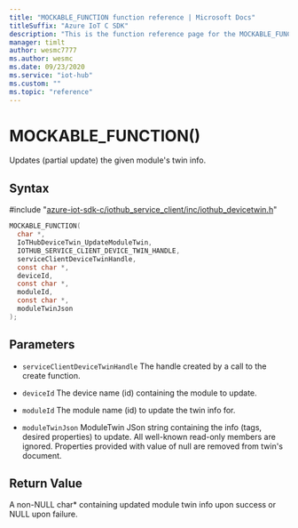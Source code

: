 ```yaml
---                             
title: "MOCKABLE_FUNCTION function reference | Microsoft Docs" 
titleSuffix: "Azure IoT C SDK"            
description: "This is the function reference page for the MOCKABLE_FUNCTION() function in the Azure IoT C SDK. This SDK is used with Azure IoT Hub and Azure IoT Hub Device Provisioning Service"            
manager: timlt                 
author: wesmc7777              
ms.author: wesmc               
ms.date: 09/23/2020                    
ms.service: "iot-hub"             
ms.custom: ""                
ms.topic: "reference"        
---                            
```


# MOCKABLE_FUNCTION()

Updates (partial update) the given module's twin info.

## Syntax

\#include "[azure-iot-sdk-c/iothub_service_client/inc/iothub_devicetwin.h](../iothub-devicetwin-h.md)"  
```C
MOCKABLE_FUNCTION(
  char *,
  IoTHubDeviceTwin_UpdateModuleTwin,
  IOTHUB_SERVICE_CLIENT_DEVICE_TWIN_HANDLE,
  serviceClientDeviceTwinHandle,
  const char *,
  deviceId,
  const char *,
  moduleId,
  const char *,
  moduleTwinJson
);
```

## Parameters
* `serviceClientDeviceTwinHandle` The handle created by a call to the create function. 

* `deviceId` The device name (id) containing the module to update. 

* `moduleId` The module name (id) to update the twin info for. 

* `moduleTwinJson` ModuleTwin JSon string containing the info (tags, desired properties) to update. All well-known read-only members are ignored. Properties provided with value of null are removed from twin's document.

## Return Value
A non-NULL char* containing updated module twin info upon success or NULL upon failure.

